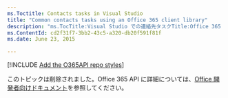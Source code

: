 ```yaml
---
ms.Toctitle: Contacts tasks in Visual Studio
title: "Common contacts tasks using an Office 365 client library"
description: "ms.TocTitle:Visual Studio での連絡先タスクTitle:Office 365 クライアント ライブラリを使用した一般的な連絡先タスクDescription:Office 365 API クライアント ライブラリを使用して、認証、クライアント オブジェクトの取得、および連絡先データと連絡先フォルダーの操作を行います。ms.ContentId: cd2f31f7-3bb2-43c5-a320-db20f591f81fms.topic: 記事 (方法) ms.date:2015 年 6 月 23 日"
ms.ContentId: cd2f31f7-3bb2-43c5-a320-db20f591f81f
ms.date: June 23, 2015

---
```

[!INCLUDE [Add the O365API repo styles](../includes/controls/addo365apistyles.xml)]

このトピックは削除されました。Office 365 API に詳細については、[Office 開発者向けドキュメント](https://msdn.microsoft.com/en-us/office/)を参照してください。